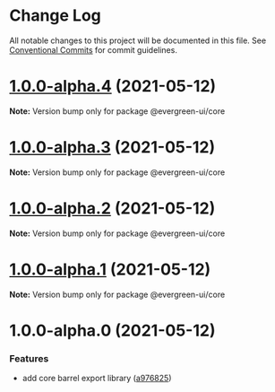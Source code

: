 # Change Log

All notable changes to this project will be documented in this file.
See [Conventional Commits](https://conventionalcommits.org) for commit guidelines.

# [1.0.0-alpha.4](https://github.com/rupert-ong/evergreen-ui/compare/@evergreen-ui/core@1.0.0-alpha.3...@evergreen-ui/core@1.0.0-alpha.4) (2021-05-12)

**Note:** Version bump only for package @evergreen-ui/core

# [1.0.0-alpha.3](https://github.com/rupert-ong/evergreen-ui/compare/@evergreen-ui/core@1.0.0-alpha.2...@evergreen-ui/core@1.0.0-alpha.3) (2021-05-12)

**Note:** Version bump only for package @evergreen-ui/core

# [1.0.0-alpha.2](https://github.com/rupert-ong/evergreen-ui/compare/@evergreen-ui/core@1.0.0-alpha.1...@evergreen-ui/core@1.0.0-alpha.2) (2021-05-12)

**Note:** Version bump only for package @evergreen-ui/core

# [1.0.0-alpha.1](https://github.com/rupert-ong/evergreen-ui/compare/@evergreen-ui/core@1.0.0-alpha.0...@evergreen-ui/core@1.0.0-alpha.1) (2021-05-12)

**Note:** Version bump only for package @evergreen-ui/core

# 1.0.0-alpha.0 (2021-05-12)

### Features

- add core barrel export library ([a976825](https://github.com/rupert-ong/evergreen-ui/commit/a97682578908bcf56cb2fd230970a004da54b832))
